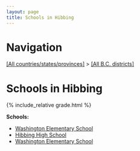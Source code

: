```yaml
---
layout: page
title: Schools in Hibbing
---
```

# Navigation

[[All countries/states/provinces]](../..) > [[All B.C. districts]](..)

# Schools in Hibbing

{% include_relative grade.html %}

**Schools:**

- [Washington Elementary School](Washington_Elementary_School.md)
- [Hibbing High School](Hibbing_High_School.md)
- [Washington Elementary School](Washington_Elementary_School.md)
